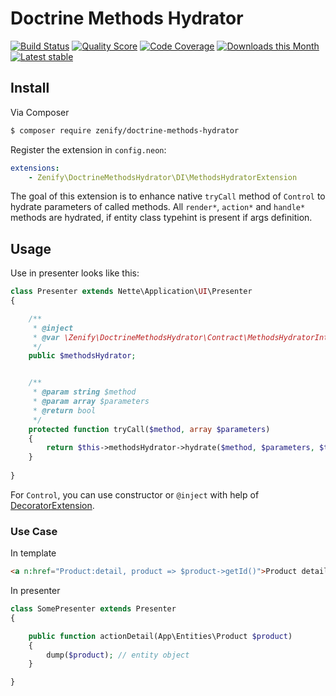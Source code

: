 # Doctrine Methods Hydrator

[![Build Status](https://img.shields.io/travis/Zenify/DoctrineMethodsHydrator.svg?style=flat-square)](https://travis-ci.org/Zenify/DoctrineMethodsHydrator)
[![Quality Score](https://img.shields.io/scrutinizer/g/Zenify/DoctrineMethodsHydrator.svg?style=flat-square)](https://scrutinizer-ci.com/g/Zenify/DoctrineMethodsHydrator)
[![Code Coverage](https://img.shields.io/scrutinizer/coverage/g/Zenify/DoctrineMethodsHydrator.svg?style=flat-square)](https://scrutinizer-ci.com/g/Zenify/DoctrineMethodsHydrator)
[![Downloads this Month](https://img.shields.io/packagist/dm/zenify/doctrine-methods-hydrator.svg?style=flat-square)](https://packagist.org/packages/zenify/doctrine-methods-hydrator)
[![Latest stable](https://img.shields.io/packagist/v/zenify/doctrine-methods-hydrator.svg?style=flat-square)](https://packagist.org/packages/zenify/doctrine-methods-hydrator)


## Install

Via Composer

```sh
$ composer require zenify/doctrine-methods-hydrator
```

Register the extension in `config.neon`:

```yaml
extensions:
	- Zenify\DoctrineMethodsHydrator\DI\MethodsHydratorExtension
```

The goal of this extension is to enhance native `tryCall` method of `Control` to hydrate parameters of called methods.
All `render*`, `action*` and `handle*` methods are hydrated, if entity class typehint is present if args definition.


## Usage

Use in presenter looks like this:

```php
class Presenter extends Nette\Application\UI\Presenter
{

	/**
	 * @inject
   	 * @var \Zenify\DoctrineMethodsHydrator\Contract\MethodsHydratorInterface
   	 */
   	public $methodsHydrator;


	/**
	 * @param string $method
	 * @param array $parameters
	 * @return bool
	 */
	protected function tryCall($method, array $parameters)
	{
		return $this->methodsHydrator->hydrate($method, $parameters, $this);
	}
	
}
```

For `Control`, you can use constructor or `@inject` with help of [DecoratorExtension](http://api.nette.org/2.3/Nette.DI.Extensions.DecoratorExtension.html).


### Use Case

In template

```html
<a n:href="Product:detail, product => $product->getId()">Product detail</a>
```

In presenter

```php
class SomePresenter extends Presenter
{

	public function actionDetail(App\Entities\Product $product)
	{
		dump($product); // entity object
	}

}
```
